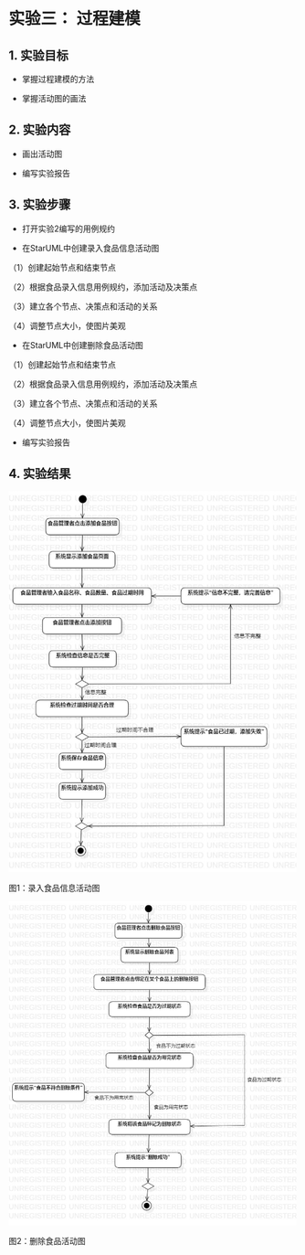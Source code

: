 # 实验三： 过程建模

## 1. 实验目标

- 掌握过程建模的方法  

- 掌握活动图的画法  

## 2. 实验内容  

- 画出活动图  

- 编写实验报告  

## 3. 实验步骤

- 打开实验2编写的用例规约  

- 在StarUML中创建录入食品信息活动图  

（1）创建起始节点和结束节点  

（2）根据食品录入信息用例规约，添加活动及决策点  

（3）建立各个节点、决策点和活动的关系  

（4）调整节点大小，使图片美观  

 - 在StarUML中创建删除食品活动图  
 
（1）创建起始节点和结束节点  

（2）根据食品录入信息用例规约，添加活动及决策点  

（3）建立各个节点、决策点和活动的关系  

（4）调整节点大小，使图片美观  

- 编写实验报告 

## 4. 实验结果  

![活动图](./录入食品信息活动图.jpg)  

图1：录入食品信息活动图  

![活动图](./删除食品活动图.jpg)  

图2：删除食品活动图


 
